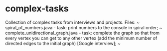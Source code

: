 # complex-tasks
Сollection of complex tasks from interviews and projects.  Files:
  ~  spiral_of_numbers.java - task: print numbers to the console in spiral order;
  ~  complete_unidirectional_graph.java - task: complete the graph so that from every vertex you can get to any other vertex (add the minimum number of directed edges to the initial graph) [Google interview];
  ~  
